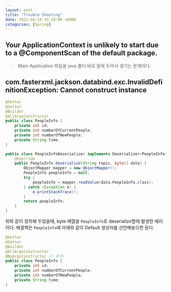 ```yaml
---
layout: post
title: "Trouble Shooting"
date: 2021-04-24 15:19:00 +0900
categories: [Spring]
---
```


## Your ApplicationContext is unlikely to start due to a @ComponentScan of the default package.

> Main Application 파일을 java 폴더 바로 밑에 두어서 생기는 문제이다.  

## com.fasterxml.jackson.databind.exc.InvalidDefinitionException: Cannot construct instance

``` java
@Getter
@Setter
@Builder
@AllArgsConstructor
public class PeopleInfo {
    private int id;
    private int numberOfCurrentPeople;
    private int numberOfNewPeople;
    private String time;
}
```

``` java
public class PeopleInfoDeserializer implements Deserializer<PeopleInfo> {
    @Override
    public PeopleInfo deserialize(String topic, byte[] data) {
        ObjectMapper mapper = new ObjectMapper();
        PeopleInfo peopleInfo = null;
        try {
            peopleInfo = mapper.readValue(data,PeopleInfo.class);
        } catch (Exception e) {
            e.printStackTrace();
        }
        return peopleInfo;
    }
}
```

위와 같이 정의해 두었을때, byte 배열을 ```PeopleInfo```로 deserialize할때 발생한 에러이다. 해결책은 ```PeopleInfo```에 아래와 같이 Default 생성자를 선언해놓으면 된다.

``` java
@Getter
@Setter
@Builder
@AllArgsConstructor
@NoArgsConstructor // 추가!
public class PeopleInfo {
    private int id;
    private int numberOfCurrentPeople;
    private int numberOfNewPeople;
    private String time;
}
```
